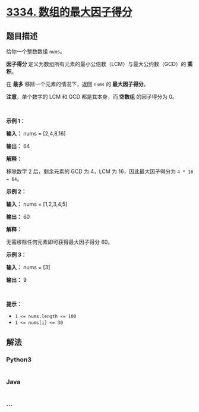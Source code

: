 # [3334. 数组的最大因子得分](https://leetcode.cn/problems/find-the-maximum-factor-score-of-array)

## 题目描述

<!-- 这里写题目描述 -->

<p>给你一个整数数组 <code>nums</code>。</p>

<p><strong>因子得分 </strong>定义为数组所有元素的最小公倍数（LCM）与最大公约数（GCD）的<strong> 乘积</strong>。</p>

<p>在 <strong>最多</strong> 移除一个元素的情况下，返回 <code>nums</code> 的<strong> 最大因子得分</strong>。</p>

<p><strong>注意</strong>，单个数字的 <span data-keyword="lcm-function">LCM</span> 和 <span data-keyword="gcd-function">GCD</span> 都是其本身，而<strong> </strong><strong>空数组</strong> 的因子得分为 0。</p>

<p>&nbsp;</p>

<p><strong class="example">示例 1：</strong></p>

<div class="example-block">
<p><strong>输入：</strong> <span class="example-io">nums = [2,4,8,16]</span></p>

<p><strong>输出：</strong> <span class="example-io">64</span></p>

<p><strong>解释：</strong></p>

<p>移除数字 2 后，剩余元素的 GCD 为 4，LCM 为 16，因此最大因子得分为 <code>4 * 16 = 64</code>。</p>
</div>

<p><strong class="example">示例 2：</strong></p>

<div class="example-block">
<p><strong>输入：</strong> <span class="example-io">nums = [1,2,3,4,5]</span></p>

<p><strong>输出：</strong> <span class="example-io">60</span></p>

<p><strong>解释：</strong></p>

<p>无需移除任何元素即可获得最大因子得分 60。</p>
</div>

<p><strong class="example">示例 3：</strong></p>

<div class="example-block">
<p><strong>输入：</strong> <span class="example-io">nums = [3]</span></p>

<p><strong>输出：</strong> 9</p>
</div>

<p>&nbsp;</p>

<p><strong>提示：</strong></p>

<ul>
	<li><code>1 &lt;= nums.length &lt;= 100</code></li>
	<li><code>1 &lt;= nums[i] &lt;= 30</code></li>
</ul>


## 解法

<!-- 这里可写通用的实现逻辑 -->

<!-- tabs:start -->

### **Python3**

<!-- 这里可写当前语言的特殊实现逻辑 -->

```python

```

### **Java**

<!-- 这里可写当前语言的特殊实现逻辑 -->

```java

```

### **...**

```

```

<!-- tabs:end -->

